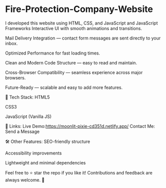 # Fire-Protection-Company-Website
I developed this website using HTML, CSS, and JavaScript and JavaScript Frameworks
Interactive UI with smooth animations and transitions.

Mail Delivery Integration — contact form messages are sent directly to your inbox.

Optimized Performance for fast loading times.

Clean and Modern Code Structure — easy to read and maintain.

Cross-Browser Compatibility — seamless experience across major browsers.

Future-Ready — scalable and easy to add more features.

🚀 Tech Stack: HTML5

CSS3

JavaScript (Vanilla JS)

🔗 Links: Live Demo:https://moonlit-pixie-cd351d.netlify.app/
Contact Me: Send a Message

🛠 Other Features: SEO-friendly structure

Accessibility improvements

Lightweight and minimal dependencies

Feel free to ⭐ star the repo if you like it! Contributions and feedback are always welcome. 🙌

